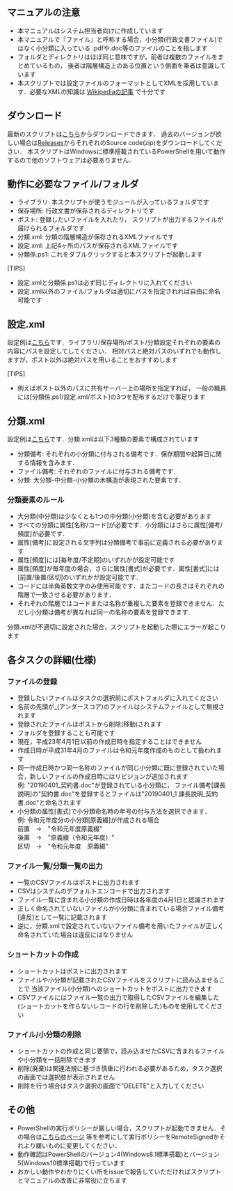 ## マニュアルの注意
* 本マニュアルはシステム担当者向けに作成しています
* 本マニュアルで『ファイル』と呼称する場合，小分類(行政文書ファイル)ではなく小分類に入っている
.pdfや.doc等のファイルのことを指します
* フォルダとディレクトリはほぼ同じ意味ですが，前者は複数のファイルをまとめているもの，
後者は階層構造上のある位置という側面を筆者は意識しています
* 本スクリプトでは設定ファイルのフォーマットとしてXMLを採用しています．必要なXMLの知識は
[Wikipediaの記事](https://ja.wikipedia.org/wiki/Extensible_Markup_Language#XML%E3%81%AE%E6%A7%8B%E6%96%87%E3%81%A8%E6%95%B4%E5%BD%A2%E5%BC%8FXML%E6%96%87%E6%9B%B8)
で十分です

## ダウンロード

最新のスクリプトは[こちら](https://github.com/kittoku/Bunrui-Gakari/archive/v0.0.2.zip)からダウンロードできます．
過去のバージョンが欲しい場合は[Releases](https://github.com/kittoku/Bunrui-Gakari/releases)からそれぞれのSource code(zip)をダウンロードしてください．
本スクリプトはWindowsに標準搭載されているPowerShellを用いて動作するので他のソフトウェアは必要ありません．

## 動作に必要なファイル/フォルダ

* ライブラリ: 本スクリプトが使うモジュールが入っているフォルダです
* 保存場所: 行政文書が保存されるディレクトリです
* ポスト: 登録したいファイルを入れたり，
スクリプトが出力するファイルが届けられるフォルダです
* 分類.xml: 分類の階層構造が保存されるXMLファイルです
* 設定.xml: 上記4ヶ所のパスが保存されるXMLファイルです
* 分類係.ps1: これをダブルクリックすると本スクリプトが起動します

[TIPS]
* 設定.xmlと分類係.ps1は必ず同じディレクトリに入れてください
* 設定.xml以外のファイル/フォルダは適切にパスを指定されれば自由に命名可能です

## 設定.xml

設定例は[こちら](設定.xml)です．ライブラリ/保存場所/ポスト/分類設定それぞれの要素の内容にパスを設定してしてください．
相対パスと絶対パスのいずれでも動作しますが，ポスト以外は絶対パスを用いることをおすすめします

[TIPS]
* 例えばポスト以外のパスに共有サーバー上の場所を指定すれば，
一般の職員には[分類係.ps1/設定.xml/ポスト]の3つを配布するだけで事足ります

## 分類.xml

設定例は[こちら](example/分類.xml)です．分類.xmlは以下3種類の要素で構成されています

* 分類備考: それぞれの小分類に付与される備考です．保存期間や起算日に関する情報を含みます．
* ファイル備考: それぞれのファイルに付与される備考です．
* 分類: 大分類-中分類-小分類の木構造が表現された要素です．

### 分類要素のルール

* 大分類(中分類)は少なくとも1つの中分類(小分類)を含む必要があります
* すべての分類に属性[名称/コード]が必要です．小分類にはさらに属性[備考/頻度]が必要です．
* 属性[備考]に設定される文字列は分類備考で事前に定義される必要があります
* 属性[頻度]には[毎年度/不定期]のいずれかが設定可能です
* 属性[頻度]が毎年度の場合，さらに属性[書式]が必要です．属性[書式]には[前置/後置/区切]のいずれかが設定可能です．
* コードには半角英数文字のみ使用可能です．またコードの長さはそれぞれの階層で一致させる必要があります．
* それぞれの階層ではコードまたは名称が重複した要素を登録できません．ただし小分類は備考が異なれば同一の名称の要素を登録できます．

分類.xmlが不適切に設定された場合，スクリプトを起動した際にエラーが起こります

## 各タスクの詳細(仕様)

### ファイルの登録

* 登録したいファイルはタスクの選択前にポストフォルダに入れてください
* 名前の先頭が_(アンダースコア)のファイルはシステムファイルとして無視されます
* 登録されたファイルはポストから削除(移動)されます
* フォルダを登録することも可能です
* 現在，平成23年4月1日以前の作成日時を指定することはできません
* 作成日時が平成31年4月のファイルは令和元年度作成のものとして扱われます
* 同一作成日時かつ同一名称のファイルが同じ小分類に既に登録されていた場合，新しいファイルの作成日時にはリビジョンが追加されます  
例: "20190401_契約書.doc"が登録されている小分類に，
ファイル備考[課長説明]の"契約書.doc"を登録するとファイルは"20190401_1 課長説明_契約書.doc"と命名されます
* 小分類の属性[書式]で小分類命名時の年号の付与方法を選択できます．  
例: 令和元年度分の小分類[原義綴]が作成される場合  
前置　→　"令和元年度原義綴"  
後置　→　"原義綴（令和元年度）"  
区切　→　"令和元年度　原義綴"

### ファイル一覧/分類一覧の出力
* 一覧のCSVファイルはポストに出力されます
* CSVはシステムのデフォルトエンコードで出力されます
* ファイル一覧に含まれる小分類の作成日時は各年度の4月1日と認識されます
* 正しく命名されていないファイルが小分類に含まれている場合ファイル備考[違反]として一覧に記載されます
* 逆に，分類.xmlで設定されていないファイル備考を用いたファイルが正しく命名されていた場合は違反にはなりません

### ショートカットの作成
* ショートカットはポストに出力されます
* ファイルや小分類が記載されたCSVファイルをスクリプトに読み込ませることで
当該ファイル(小分類)へのショートカットをポストに出力できます
* CSVファイルにはファイル一覧の出力で取得したCSVファイルを編集した(ショートカットを作らないレコードの行を削除した)ものを使用してください

### ファイル/小分類の削除
* ショートカットの作成と同じ要領で，読み込ませたCSVに含まれるファイルや小分類を一括削除できます
* 削除(廃棄)は関連法規に基づき慎重に行われる必要があるため，タスク選択の画面では選択肢が表示されません
* 削除を行う場合はタスク選択の画面で"DELETE"と入力してください

## その他
* PowerShellの実行ポリシーが厳しい場合，スクリプトが起動できません．その場合は[こちらのページ](https://www.atmarkit.co.jp/ait/articles/0805/16/news139.html)
等を参考にして実行ポリシーをRemoteSignedかそれより緩いものに変更してください．
* 動作確認はPowerShellのバージョン4(Windows8.1標準搭載)とバージョン5(Windows10標準搭載)で行っています
* おかしい動作やわかりにくい所をissueで報告していただければスクリプトとマニュアルの改善に非常役に立ちます
